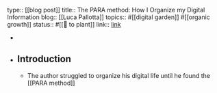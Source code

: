 type:: [[blog post]]
title:: The PARA method: How I Organize my Digital Information
blog:: [[Luca Pallotta]] 
topics:: #[[digital garden]] #[[organic growth]] 
status:: #[[🌿 to plant]] 
link:: [link](https://www.lucapallotta.com/para/)

-
- ## Introduction
	- The author struggled to organize his digital life until he found the [[PARA method]]